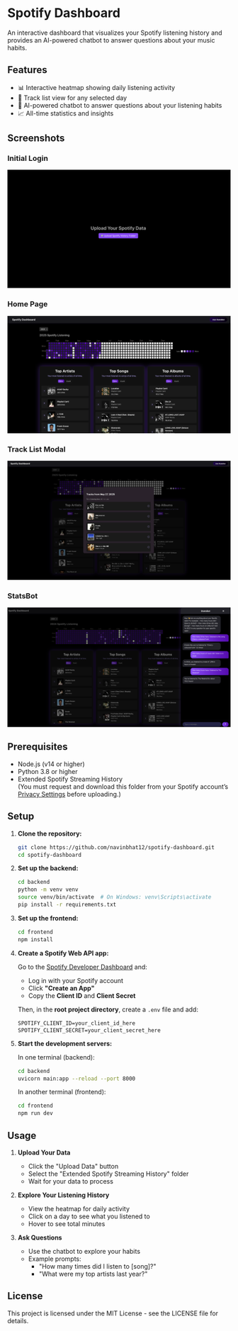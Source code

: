 # Spotify Dashboard

An interactive dashboard that visualizes your Spotify listening history and provides an AI-powered chatbot to answer questions about your music habits.

## Features

- 📊 Interactive heatmap showing daily listening activity
- 🎵 Track list view for any selected day
- 🤖 AI-powered chatbot to answer questions about your listening habits
- 📈 All-time statistics and insights

## Screenshots

### Initial Login

![Initial Login](initiallogin.png)

### Home Page

![Home Page](HomePage.png)

### Track List Modal

![Track List Modal](TrackListModal.png)

### StatsBot

![StatsBot](Statbot.png)

## Prerequisites

- Node.js (v14 or higher)
- Python 3.8 or higher
- Extended Spotify Streaming History  
  (You must request and download this folder from your Spotify account’s [Privacy Settings](https://www.spotify.com/account/privacy/) before uploading.)

## Setup

1. **Clone the repository:**

   ```bash
   git clone https://github.com/navinbhat12/spotify-dashboard.git
   cd spotify-dashboard
   ```

2. **Set up the backend:**

   ```bash
   cd backend
   python -m venv venv
   source venv/bin/activate  # On Windows: venv\Scripts\activate
   pip install -r requirements.txt
   ```

3. **Set up the frontend:**

   ```bash
   cd frontend
   npm install
   ```

4. **Create a Spotify Web API app:**

   Go to the [Spotify Developer Dashboard](https://developer.spotify.com/dashboard) and:

   - Log in with your Spotify account
   - Click **"Create an App"**
   - Copy the **Client ID** and **Client Secret**

   Then, in the **root project directory**, create a `.env` file and add:

   ```env
   SPOTIFY_CLIENT_ID=your_client_id_here
   SPOTIFY_CLIENT_SECRET=your_client_secret_here
   ```

5. **Start the development servers:**

   In one terminal (backend):

   ```bash
   cd backend
   uvicorn main:app --reload --port 8000
   ```

   In another terminal (frontend):

   ```bash
   cd frontend
   npm run dev
   ```

## Usage

1. **Upload Your Data**

   - Click the "Upload Data" button
   - Select the "Extended Spotify Streaming History" folder
   - Wait for your data to process

2. **Explore Your Listening History**

   - View the heatmap for daily activity
   - Click on a day to see what you listened to
   - Hover to see total minutes

3. **Ask Questions**

   - Use the chatbot to explore your habits
   - Example prompts:
     - "How many times did I listen to [song]?"
     - "What were my top artists last year?"

## License

This project is licensed under the MIT License - see the LICENSE file for details.
